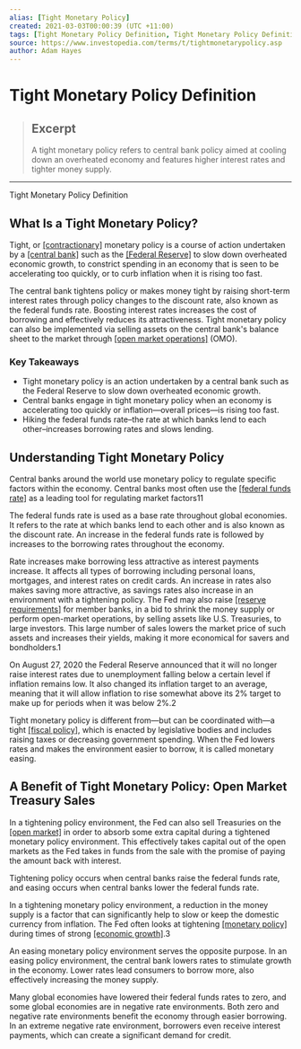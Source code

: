 ```yaml
---
alias: [Tight Monetary Policy]
created: 2021-03-03T00:00:39 (UTC +11:00)
tags: [Tight Monetary Policy Definition, Tight Monetary Policy Definition]
source: https://www.investopedia.com/terms/t/tightmonetarypolicy.asp
author: Adam Hayes
---
```


# Tight Monetary Policy Definition

> ## Excerpt
> A tight monetary policy refers to central bank policy aimed at cooling down an overheated economy and features higher interest rates and tighter money supply.

---

Tight Monetary Policy Definition
## What Is a Tight Monetary Policy?

Tight, or [[contractionary]](https://www.investopedia.com/terms/c/contractionary-policy.asp) monetary policy is a course of action undertaken by a [[central bank]](https://www.investopedia.com/terms/c/centralbank.asp) such as the [[Federal Reserve]](https://www.investopedia.com/terms/f/federalreservebank.asp) to slow down overheated economic growth, to constrict spending in an economy that is seen to be accelerating too quickly, or to curb inflation when it is rising too fast.

The central bank tightens policy or makes money tight by raising short-term interest rates through policy changes to the discount rate, also known as the federal funds rate. Boosting interest rates increases the cost of borrowing and effectively reduces its attractiveness. Tight monetary policy can also be implemented via selling assets on the central bank's balance sheet to the market through [[open market operations]](https://www.investopedia.com/terms/o/openmarketoperations.asp) (OMO).

### Key Takeaways

-   Tight monetary policy is an action undertaken by a central bank such as the Federal Reserve to slow down overheated economic growth.
-   Central banks engage in tight monetary policy when an economy is accelerating too quickly or inflation—overall prices—is rising too fast.
-   Hiking the federal funds rate–the rate at which banks lend to each other–increases borrowing rates and slows lending.

## Understanding Tight Monetary Policy

Central banks around the world use monetary policy to regulate specific factors within the economy. Central banks most often use the [[federal funds rate]](https://www.investopedia.com/terms/f/federalfundsrate.asp) as a leading tool for regulating market factors11

The federal funds rate is used as a base rate throughout global economies. It refers to the rate at which banks lend to each other and is also known as the discount rate. An increase in the federal funds rate is followed by increases to the borrowing rates throughout the economy.

Rate increases make borrowing less attractive as interest payments increase. It affects all types of borrowing including personal loans, mortgages, and interest rates on credit cards. An increase in rates also makes saving more attractive, as savings rates also increase in an environment with a tightening policy. The Fed may also raise [[reserve requirements]](https://www.investopedia.com/terms/r/requiredreserves.asp) for member banks, in a bid to shrink the money supply or perform open-market operations, by selling assets like U.S. Treasuries, to large investors. This large number of sales lowers the market price of such assets and increases their yields, making it more economical for savers and bondholders.1

On August 27, 2020 the Federal Reserve announced that it will no longer raise interest rates due to unemployment falling below a certain level if inflation remains low. It also changed its inflation target to an average, meaning that it will allow inflation to rise somewhat above its 2% target to make up for periods when it was below 2%.2

Tight monetary policy is different from—but can be coordinated with—a tight [[fiscal policy]](https://www.investopedia.com/terms/f/fiscalpolicy.asp), which is enacted by legislative bodies and includes raising taxes or decreasing government spending. When the Fed lowers rates and makes the environment easier to borrow, it is called monetary easing.

## A Benefit of Tight Monetary Policy: Open Market Treasury Sales

In a tightening policy environment, the Fed can also sell Treasuries on the [[open market]](https://www.investopedia.com/terms/o/open-market.asp) in order to absorb some extra capital during a tightened monetary policy environment. This effectively takes capital out of the open markets as the Fed takes in funds from the sale with the promise of paying the amount back with interest.

Tightening policy occurs when central banks raise the federal funds rate, and easing occurs when central banks lower the federal funds rate.

In a tightening monetary policy environment, a reduction in the money supply is a factor that can significantly help to slow or keep the domestic currency from inflation. The Fed often looks at tightening [[monetary policy]](https://www.investopedia.com/terms/m/monetarypolicy.asp) during times of strong [[economic growth]](https://www.investopedia.com/terms/e/economicgrowth.asp).3

An easing monetary policy environment serves the opposite purpose. In an easing policy environment, the central bank lowers rates to stimulate growth in the economy. Lower rates lead consumers to borrow more, also effectively increasing the money supply.

Many global economies have lowered their federal funds rates to zero, and some global economies are in negative rate environments. Both zero and negative rate environments benefit the economy through easier borrowing. In an extreme negative rate environment, borrowers even receive interest payments, which can create a significant demand for credit.
